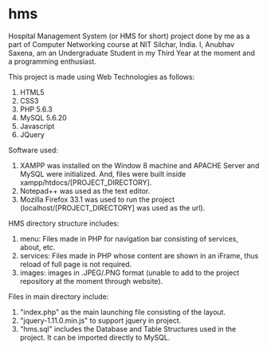 hms
===

Hospital Management System (or HMS for short) project done by me as a part of Computer Networking course at NIT Silchar, India.
I, Anubhav Saxena, am an Undergraduate Student in my Third Year at the moment and a programming enthusiast.

This project is made using Web Technologies as follows:
  1. HTML5
  2. CSS3
  3. PHP 5.6.3
  4. MySQL 5.6.20
  5. Javascript
  6. JQuery

Software used:
  1. XAMPP was installed on the Window 8 machine and APACHE Server and MySQL were initialized. And, files were built inside xampp/htdocs/[PROJECT_DIRECTORY].
  2. Notepad++ was used as the text editor.
  3. Mozilla Firefox 33.1 was used to run the project (localhost/[PROJECT_DIRECTORY] was used as the url).

HMS directory structure includes:
  1. menu:      Files made in PHP for navigation bar consisting of services, about, etc.
  2. services:  Files made in PHP whose content are shown in an iFrame, thus reload of full page is not required.
  3. images:    images in .JPEG/.PNG format (unable to add to the project repository at the moment through website).

Files in main directory include:
  1. "index.php" as the main launching file consisting of the layout.
  2. "jquery-1.11.0.min.js" to support jquery in project.
  3. "hms.sql" includes the Database and Table Structures used in the project. It can be imported directly to MySQL.
